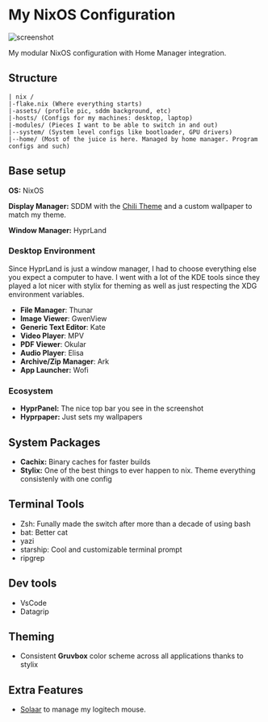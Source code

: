 # My NixOS Configuration

![screenshot](screenshot.png)

My modular NixOS configuration with Home Manager integration.

## Structure

```
| nix /
|-flake.nix (Where everything starts)
|-assets/ (profile pic, sddm background, etc)
|-hosts/ (Configs for my machines: desktop, laptop)
|-modules/ (Pieces I want to be able to switch in and out)
|--system/ (System level configs like bootloader, GPU drivers)
|--home/ (Most of the juice is here. Managed by home manager. Program configs and such)
```

## Base setup

**OS:** NixOS

**Display Manager:** SDDM with the [Chili Theme](https://github.com/MarianArlt/sddm-chili) and a custom wallpaper to match my theme.

**Window Manager:** HyprLand

### Desktop Environment

Since HyprLand is just a window manager, I had to choose everything else you expect a computer to have. I went with a lot of the KDE
tools since they played a lot nicer with stylix for theming as well as just respecting the XDG environment variables.

- **File Manager**: Thunar
- **Image Viewer**: GwenView
- **Generic Text Editor**: Kate 
- **Video Player**: MPV 
- **PDF Viewer**: Okular 
- **Audio Player**: Elisa 
- **Archive/Zip Manager**: Ark
- **App Launcher:** Wofi

### Ecosystem

- **HyprPanel:** The nice top bar you see in the screenshot
- **Hyprpaper:** Just sets my wallpapers

## System Packages

- **Cachix:** Binary caches for faster builds
- **Stylix:** One of the best things to ever happen to nix. Theme everything consistenly with one config

## Terminal Tools

- Zsh: Funally made the switch after more than a decade of using bash
- bat: Better cat
- yazi
- starship: Cool and customizable terminal prompt 
- ripgrep

## Dev tools

- VsCode
- Datagrip

## Theming

- Consistent **Gruvbox** color scheme across all applications thanks to stylix

## Extra Features

- [Solaar](https://pwr-solaar.github.io/Solaar/) to manage my logitech mouse.